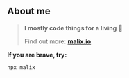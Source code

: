 ## About me

> **I mostly code things for a living** 🤔
>
> Find out more:  **[malix.io](https://malix.io)**


**If you are brave, try:**

```bash
npx malix
```

<!--

### STATS

<img height="170" src="https://github-readme-stats.vercel.app/api?username=malixsys&count_private=true&include_all_commits=true&show_icons=true" />

[![trophy](https://github-profile-trophy.vercel.app/?username=malixsys&row=1&column=4)](https://github.com/ryo-ma/github-profile-trophy) 

<img src="https://github-readme-stats.vercel.app/api/top-langs/?username=malixsys&layout=compact&hide=coffeescript&include_all_commits=true&count_private=true&cache_seconds=1800" />

-->


